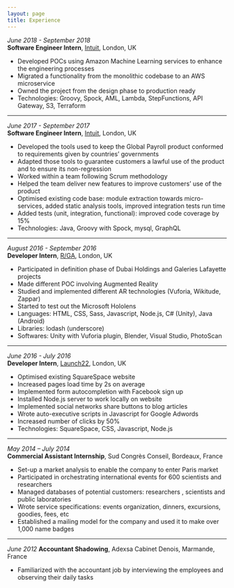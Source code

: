 ```yaml
---
layout: page
title: Experience
---
```



*June 2018 - September 2018*  
**Software Engineer Intern**, [Intuit](https://quickbooks.intuit.com/uk/accounting-software/), London, UK   
* Developed POCs using Amazon Machine Learning services to enhance the engineering processes
* Migrated a functionality from the monolithic codebase to an AWS microservice
* Owned the project from the design phase to production ready
* Technologies: Groovy, Spock, AML, Lambda, StepFunctions, API Gateway, S3, Terraform

---

*June 2017 - September 2017*  
**Software Engineer Intern**, [Intuit](https://quickbooks.intuit.com/uk/accounting-software/), London, UK   
 * Developed the tools used to keep the Global Payroll product conformed to requirements given by countries’ governments
 * Adapted those tools to guarantee customers a lawful use of the product and to ensure its non-regression
 * Worked within a team following Scrum methodology
 * Helped the team deliver new features to improve customers’ use of the product
 * Optimised existing code base: module extraction towards micro-services, added static analysis tools, improved integration tests run time
 * Added tests (unit, integration, functional): improved code coverage by 15%
 * Technologies: Java, Groovy with Spock, mysql, GraphQL

---

*August 2016 - September 2016*  
**Developer Intern**, [R/GA](https://www.rga.com/), London, UK  
* Participated in definition phase of Dubai Holdings and Galeries Lafayette projects
* Made different POC involving Augmented Reality
* Studied and implemented different AR technologies (Vuforia, Wikitude, Zappar)
* Started to test out the Microsoft Hololens
* Languages: HTML, CSS, Sass, Javascript, Node.js, C# (Unity), Java (Android)
* Libraries: lodash (underscore)
* Softwares: Unity with Vuforia plugin, Blender, Visual Studio, PhotoScan

---

*June 2016 - July 2016*  
**Developer Intern**, [Launch22](http://www.launch22.co.uk/london-home), London, UK
* Optimised existing SquareSpace website
* Increased pages load time by 2s on average
* Implemented form autocompletion with Facebook sign up
* Installed Node.js server to work locally on website
* Implemented social networks share buttons to blog articles
* Wrote auto-executive scripts in Javascript for Google Adwords
* Increased number of clicks by 50%
* Technologies: SquareSpace, CSS, Javascript, Node.js

---

*May 2014 – July 2014*  
**Commercial Assistant Internship**, Sud Congrès Conseil, Bordeaux, France
* Set-up a market analysis to enable the company to enter Paris market
* Participated in orchestrating international events for 600 scientists and researchers
* Managed databases of potential customers: researchers , scientists and public laboratories
* Wrote service specifications: events organization, dinners, excursions, goodies, fees, etc
* Established a mailing model for the company and used it to make over 1,000 name badges

---

*June 2012*
**Accountant Shadowing**, Adexsa Cabinet Denois, Marmande, France
* Familiarized with the accountant job by interviewing the employees and observing their daily tasks


